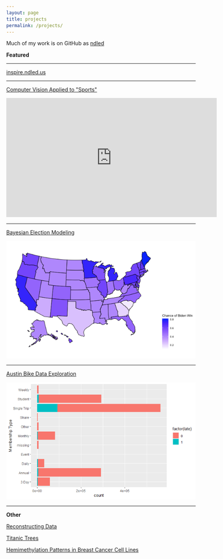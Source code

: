 ```yaml
---
layout: page
title: projects
permalink: /projects/
---
```


Much of my work is on GitHub as [ndled](https://github.com/ndled)

**Featured**

---

[inspire.ndled.us](/python/2022/05/25/learning-flask-and-docker.html)

---

[Computer Vision Applied to "Sports"](https://github.com/ndled/OWLgameplay)

<iframe width="560" height="316" src="https://www.youtube.com/embed/UnPRh_-Itmw" title="YouTube video player" frameborder="0" allow="accelerometer; autoplay; clipboard-write; encrypted-media; gyroscope; picture-in-picture" allowfullscreen></iframe>

---

[Bayesian Election Modeling](/hire/bi.html)

![state](/images/state.png)

---

[Austin Bike Data Exploration](/stats/2021/07/04/Austin-Bikes)

![bike](/images/bike_data.png)

---

**Other**

[Reconstructing Data](/stats/2021/07/23/Reconstructing-Data.html)

[Titanic Trees](/stats/2021/07/01/Titanic-Trees.html)

[Hemimethylation Patterns in Breast Cancer Cell Lines](https://github.com/ndled/epigenetics-cancer)
